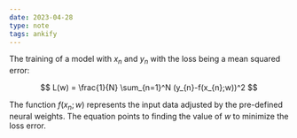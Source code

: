 ```yaml
---
date: 2023-04-28
type: note
tags: ankify
---
```


The training of a model with $x_{n}$ and $y_{n}$ with the loss being a mean squared error:

$$
L(w) = \frac{1}{N} \sum_{n=1}^N (y_{n}-f(x_{n};w))^2
$$

The function $f(x_{n};w)$ represents the input data adjusted by the pre-defined neural weights. The equation points to finding the value of $w$ to minimize the loss error.
